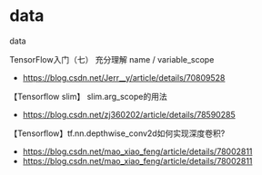 # data
data

TensorFlow入门（七） 充分理解 name / variable_scope
- https://blog.csdn.net/Jerr__y/article/details/70809528


【Tensorflow slim】 slim.arg_scope的用法
- https://blog.csdn.net/zj360202/article/details/78590285


【Tensorflow】tf.nn.depthwise_conv2d如何实现深度卷积?
- https://blog.csdn.net/mao_xiao_feng/article/details/78002811
- https://blog.csdn.net/mao_xiao_feng/article/details/78002811
